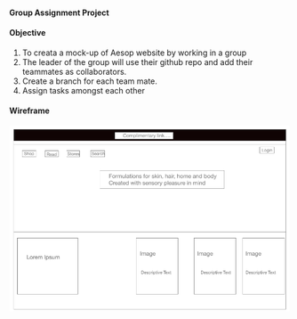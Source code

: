 #### Group Assignment Project

#### Objective

1. To creata a mock-up of Aesop website by working in a group
2. The leader of the group will use their github repo and add their teammates as collaborators.
3. Create a branch for each team mate.
4. Assign tasks amongst each other

#### Wireframe

![wireframe](./aesop_mockup_group/wireframe/Aesop_Page1.png)
